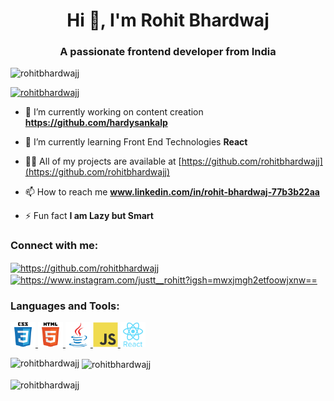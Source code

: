 <h1 align="center">Hi 👋, I'm Rohit Bhardwaj</h1>
<h3 align="center">A passionate frontend developer from India</h3>

<p align="left"> <img src="https://komarev.com/ghpvc/?username=rohitbhardwajj&label=Profile%20views&color=0e75b6&style=flat" alt="rohitbhardwajj" /> </p>

<p align="left"> <a href="https://github.com/ryo-ma/github-profile-trophy"><img src="https://github-profile-trophy.vercel.app/?username=rohitbhardwajj" alt="rohitbhardwajj" /></a> </p>

- 🔭 I’m currently working on content creation **https://github.com/hardysankalp**

- 🌱 I’m currently learning Front End Technologies **React**

- 👨‍💻 All of my projects are available at [https://github.com/rohitbhardwajj](https://github.com/rohitbhardwajj)

- 📫 How to reach me **www.linkedin.com/in/rohit-bhardwaj-77b3b22aa**

- ⚡ Fun fact **I am Lazy but Smart**

<h3 align="left">Connect with me:</h3>
<p align="left">
<a href="https://linkedin.com/in/https://github.com/rohitbhardwajj" target="blank"><img align="center" src="https://raw.githubusercontent.com/rahuldkjain/github-profile-readme-generator/master/src/images/icons/Social/linked-in-alt.svg" alt="https://github.com/rohitbhardwajj" height="30" width="40" /></a>
<a href="https://instagram.com/https://www.instagram.com/justt__rohitt?igsh=mwxjmgh2etfoowjxnw==" target="blank"><img align="center" src="https://raw.githubusercontent.com/rahuldkjain/github-profile-readme-generator/master/src/images/icons/Social/instagram.svg" alt="https://www.instagram.com/justt__rohitt?igsh=mwxjmgh2etfoowjxnw==" height="30" width="40" /></a>
</p>

<h3 align="left">Languages and Tools:</h3>
<p align="left"> <a href="https://www.w3schools.com/css/" target="_blank" rel="noreferrer"> <img src="https://raw.githubusercontent.com/devicons/devicon/master/icons/css3/css3-original-wordmark.svg" alt="css3" width="40" height="40"/> </a> <a href="https://www.w3.org/html/" target="_blank" rel="noreferrer"> <img src="https://raw.githubusercontent.com/devicons/devicon/master/icons/html5/html5-original-wordmark.svg" alt="html5" width="40" height="40"/> </a> <a href="https://www.java.com" target="_blank" rel="noreferrer"> <img src="https://raw.githubusercontent.com/devicons/devicon/master/icons/java/java-original.svg" alt="java" width="40" height="40"/> </a> <a href="https://developer.mozilla.org/en-US/docs/Web/JavaScript" target="_blank" rel="noreferrer"> <img src="https://raw.githubusercontent.com/devicons/devicon/master/icons/javascript/javascript-original.svg" alt="javascript" width="40" height="40"/> </a> <a href="https://reactjs.org/" target="_blank" rel="noreferrer"> <img src="https://raw.githubusercontent.com/devicons/devicon/master/icons/react/react-original-wordmark.svg" alt="react" width="40" height="40"/> </a> </p>

<p><img align="left" src="https://github-readme-stats.vercel.app/api/top-langs?username=rohitbhardwajj&show_icons=true&locale=en&layout=compact" alt="rohitbhardwajj" /></p>

<p>&nbsp;<img align="center" src="https://github-readme-stats.vercel.app/api?username=rohitbhardwajj&show_icons=true&locale=en" alt="rohitbhardwajj" /></p>

<p><img align="center" src="https://github-readme-streak-stats.herokuapp.com/?user=rohitbhardwajj&" alt="rohitbhardwajj" /></p>
